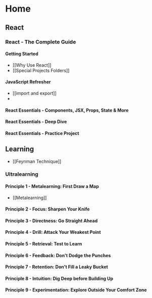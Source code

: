 # Home

## React
### React - The Complete Guide
#### Getting Started
* [[Why Use React]]
* [[Special Projects Folders]]
#### JavaScript Refresher
* [[import and export]]
* 
#### React Essentials - Components, JSX, Props, State & More

#### React Essentials - Deep Dive

#### React Essentials - Practice Project

## Learning
* [[Feynman Technique]]
### Ultralearning
#### Principle 1 - Metalearning: First Draw a Map
* [[Metalearning]]
#### Principle 2 - Focus: Sharpen Your Knife
#### Principle 3 - Directness: Go Straight Ahead
#### Principle 4 - Drill: Attack Your Weakest Point
#### Principle 5 - Retrieval: Test to Learn
#### Principle 6 - Feedback: Don't Dodge the Punches
#### Principle 7 - Retention: Don't Fill a Leaky Bucket
#### Principle 8 - Intuition: Dig Deep before Building Up
#### Principle 9 - Experimentation: Explore Outside Your Comfort Zone

